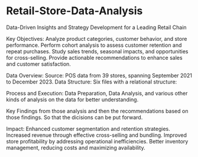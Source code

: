 # Retail-Store-Data-Analysis
Data-Driven Insights and Strategy Development for a Leading Retail Chain

Key Objectives:
    Analyze product categories, customer behavior, and store performance.
    Perform cohort analysis to assess customer retention and repeat purchases.
    Study sales trends, seasonal impacts, and opportunities for cross-selling.
    Provide actionable recommendations to enhance sales and customer satisfaction.

Data Overview:
Source: POS data from 39 stores, spanning September 2021 to December 2023.
Data Structure: Six files with a relational structure:
    
Process and Execution:
    Data Preparation, Data Analysis, and various other kinds of analysis on the data for better understanding.

Key Findings from those analysis and then the recommendations based on those findings. So that the dicisions can be put forward.

Impact:
    Enhanced customer segmentation and retention strategies.
    Increased revenue through effective cross-selling and bundling.
    Improved store profitability by addressing operational inefficiencies.
    Better inventory management, reducing costs and maximizing availability.

